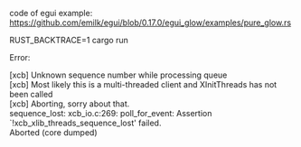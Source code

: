 code of egui example: https://github.com/emilk/egui/blob/0.17.0/egui_glow/examples/pure_glow.rs

RUST_BACKTRACE=1 cargo run

Error:

[xcb] Unknown sequence number while processing queue  
[xcb] Most likely this is a multi-threaded client and XInitThreads has not been called  
[xcb] Aborting, sorry about that.  
sequence_lost: xcb_io.c:269: poll_for_event: Assertion `!xcb_xlib_threads_sequence_lost' failed.  
Aborted (core dumped)
